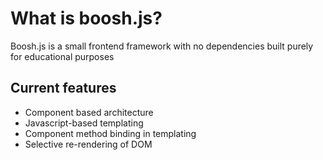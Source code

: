 # What is boosh.js?
Boosh.js is a small frontend framework with no dependencies built purely for educational purposes

## Current features
* Component based architecture
* Javascript-based templating
* Component method binding in templating
* Selective re-rendering of DOM

